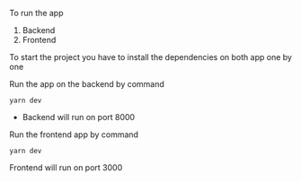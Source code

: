 To run the app 
1. Backend
2. Frontend

To start the project you have to install the dependencies on both app one by one 

Run the app on the backend by command
```
yarn dev
```

- Backend will run on port  8000

Run the frontend app by command
```
yarn dev
```

Frontend will run on port  3000